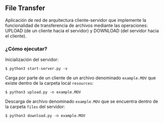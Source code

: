 ## File Transfer

Aplicación de red de arquitectura cliente-servidor que implemente la funcionalidad de transferencia de archivos mediante las operaciones: UPLOAD (de un cliente hacia el servidor) y DOWNLOAD (del servidor hacia el cliente).


### ¿Cómo ejecutar?

Inicialización del servidor:

```console
$ python3 start-server.py -v
```

Carga por parte de un cliente de un archivo denominado `example.MOV` que existe dentro de la carpeta local `resources`:

```console
$ python3 upload.py -n example.MOV
```

Descarga de archivo denominado `example.MOV` que se encuentra dentro de la carpeta `files` del servidor:

```console
$ python3 download.py -n example.MOV
```
